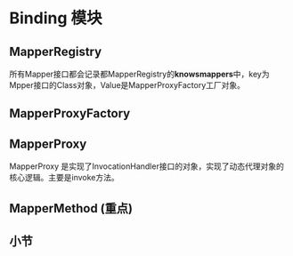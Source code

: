 # Binding 模块



## MapperRegistry

所有Mapper接口都会记录都MapperRegistry的**knowsmappers**中，key为Mpper接口的Class对象，Value是MapperProxyFactory工厂对象。



## MapperProxyFactory



## MapperProxy

MapperProxy 是实现了InvocationHandler接口的对象，实现了动态代理对象的核心逻辑。主要是invoke方法。



## MapperMethod (重点)



##  小节